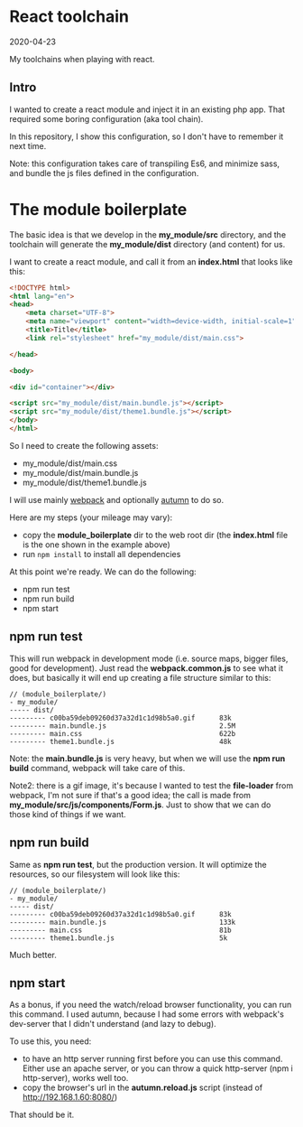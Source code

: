 React toolchain
================
2020-04-23


My toolchains when playing with react.



Intro
------------

I wanted to create a react module and inject it in an existing php app.
That required some boring configuration (aka tool chain).

In this repository, I show this configuration, so I don't have to remember it next time.

Note: this configuration takes care of transpiling Es6, and minimize sass, and bundle the js files defined
in the configuration.



The module boilerplate
=========

The basic idea is that we develop in the **my_module/src** directory, and the toolchain will
 generate the **my_module/dist** directory (and content) for us.


I want to create a react module, and call it from an **index.html** that looks like this:



```html
<!DOCTYPE html>
<html lang="en">
<head>
    <meta charset="UTF-8">
    <meta name="viewport" content="width=device-width, initial-scale=1">
    <title>Title</title>
    <link rel="stylesheet" href="my_module/dist/main.css">

</head>

<body>

<div id="container"></div>

<script src="my_module/dist/main.bundle.js"></script>
<script src="my_module/dist/theme1.bundle.js"></script>
</body>
</html>
```


So I need to create the following assets:

- my_module/dist/main.css
- my_module/dist/main.bundle.js
- my_module/dist/theme1.bundle.js


I will use mainly [webpack](https://webpack.js.org/) and optionally [autumn](https://github.com/lingtalfi/Autumn) to do so.

Here are my steps (your mileage may vary):

- copy the **module_boilerplate** dir to the web root dir (the **index.html** file is the one shown in the example above)
- run `npm install` to install all dependencies

At this point we're ready. We can do the following:

- npm run test
- npm run build
- npm start


npm run test
-------
This will run webpack in development mode (i.e. source maps, bigger files, good for development).
Just read the **webpack.common.js** to see what it does, but basically it will end up creating a file structure similar to this:


```text
// (module_boilerplate/)
- my_module/
----- dist/
--------- c00ba59deb09260d37a32d1c1d98b5a0.gif      83k
--------- main.bundle.js                            2.5M
--------- main.css                                  622b
--------- theme1.bundle.js                          48k

```

Note: the **main.bundle.js** is very heavy, but when we will use the **npm run build** command, webpack will take care of this.

Note2: there is a gif image, it's because I wanted to test the **file-loader** from webpack, I'm not sure if that's a good idea;
the call is made from **my_module/src/js/components/Form.js**. Just to show that we can do those kind of things if we want.

npm run build
---------
Same as **npm run test**, but the production version. It will optimize the resources, so our filesystem will look like this:

```text
// (module_boilerplate/)
- my_module/
----- dist/
--------- c00ba59deb09260d37a32d1c1d98b5a0.gif      83k
--------- main.bundle.js                            133k
--------- main.css                                  81b
--------- theme1.bundle.js                          5k

```

Much better.


npm start
-------------

As a bonus, if you need the watch/reload browser functionality, you can run this command.
I used autumn, because I had some errors with webpack's dev-server that I didn't understand (and lazy to debug).

To use this, you need:

- to have an http server running first before you can use this command.
    Either use an apache server, or you can throw a quick http-server (npm i http-server), works well too.
- copy the browser's url in the **autumn.reload.js** script (instead of http://192.168.1.60:8080/)

That should be it.




























 



